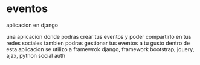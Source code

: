 # eventos
aplicacion en django 

una aplicacion donde podras crear tus eventos y poder compartirlo en tus redes sociales tambien podras gestionar tus eventos a tu gusto 
dentro de esta aplicacion se utilizo a 
framewrok django,
framework bootstrap,
jquery,
ajax,
python social auth



